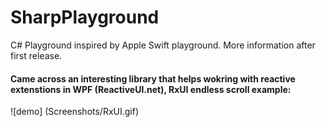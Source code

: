 # SharpPlayground
C# Playground inspired by Apple Swift playground. More information after first release.


#### Came across an interesting library that helps wokring with reactive extenstions in WPF (ReactiveUI.net), RxUI endless scroll example: 
![demo] (Screenshots/RxUI.gif)

